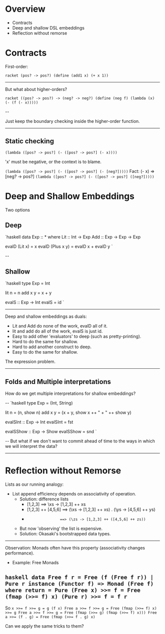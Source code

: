 
Overview
========

- Contracts
- Deep and shallow DSL embeddings
- Reflection without remorse

Contracts
=========

First-order:

`racket
(pos? -> pos?)
(define (add1 x)
    (+ x 1))
`

---

But what about higher-orders? 

`racket
((pos? -> pos?) -> (neg? -> neg?)
(define (neg f)
 (lambda (x)
  (- (f (- x)))))
`

-- 

Just keep the boundary checking inside the higher-order function.

---

Static checking
---------------
`
(lambda ([pos? -> pos?]
    (- ([pos? -> pos?] (- x))))
`

'x' must be negative, or the context is to blame.

`
(lambda ([pos? -> pos?]
    (- ([pos? -> pos?] (- [neg?]))))
`
Fact: (- x) => [neg? -> pos?]
`
(lambda ([pos? -> pos?]
    (- ([pos? -> pos?] ([neg?]))))
`

Deep and Shallow Embeddings
===========================

Two options

Deep
-----
`haskell
data Exp :: * where
    Lit :: Int -> Exp
    Add :: Exp -> Exp -> Exp

evalD (Lit x)    = x
evalD (Plus x y) = evalD x + evalD y
`

--

Shallow
-------
`haskell
type Exp = Int

lit n = n
add x y = x + y

evalS :: Exp -> Int
evalS = id
`
        
---

Deep and shallow embeddings as duals:

- Lit and Add do none of the work, evalD all of it.
- lit and add do all of the work, evalS is just id.
- Easy to add other 'evaluators' to deep (such as pretty-printing).
- Hard to do the same for shallow.
- Hard to add another construct to deep.
- Easy to do the same for shallow.

The expression problem. 

---

Folds and Multiple interpretations
----------------------------------

How do we get multiple interpretations for shallow embeddings?

-- 
`haskell
type Exp = (Int, String)

lit n = (n, show n)
add x y = (x + y, show x ++ " + " ++ show y)

evalSInt :: Exp -> Int
evalSInt = fst

evalSShow :: Exp -> Show
evalSShow = snd
`

--
But what if we don't want to commit ahead of time to the ways in which we will
interpret the data?

---

Reflection without Remorse
==========================

Lists as our running analogy:

- List append efficiency depends on associativity of operation.
    * Solution: difference lists
        - [1,2,3] ==> \xs -> [1,2,3] ++ xs
        - [1,2,3] ++ [4,5,6] ==> (\xs -> [1,2,3] ++ xs) . (\ys -> [4,5,6] ++ ys)
        -                    ==> (\zs -> [1,2,3] ++ ([4,5,6] ++ zs))
    * But now 'observing' the list is expensive.
    * Solution: Okasaki's bootstrapped data types.

---

Observation: Monads often have this property (associativity changes
performance). 
- Example: Free Monads

`haskell
data Free f r = Free (f (Free f r)) | Pure r
instance (Functor f) => Monad (Free f) where
    return = Pure
    (Free x) >>= f = Free (fmap (>>= f) x)
    (Pure r) >>= f = f r
`
--
So
`
x >>= f >>= g = g (f x)
Free a >>= f >>= g = Free (fmap (>>= f) x) >>= g
Free a >>= f >>= g = Free (fmap (>>= g) (fmap (>>= f) x)))
Free a >>= (f . g) = Free (fmap (>>= f . g) x)
`
 
Can we apply the same tricks to them?

